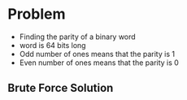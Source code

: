 # Problem
- Finding the parity of a binary word
- word is 64 bits long
- Odd number of ones means that the parity is 1
- Even number of ones means that the parity is 0

## Brute Force Solution
